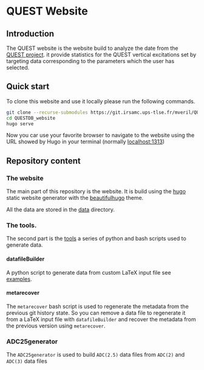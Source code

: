 # QUEST Website

## Introduction

The QUEST website is the website build to analyze the date from the [QUEST project](https://doi.org/10.1021/acs.jpclett.0c00014). it provide statistics for the QUEST vertical excitations set by targeting data corresponding to the parameters which the user has selected.

## Quick start

To clone this website and use it locally please run the following commands.

```bash
git clone --recurse-submodules https://git.irsamc.ups-tlse.fr/mveril/QUESTDB_website
cd QUESTDB_website
hugo serve
```

Now you car use your favorite browser to navigate to the website using the URL showed by Hugo in your terminal (normally <localhost:1313>)

## Repository content

### The website

The main part of this repository is the website. It is build using the [hugo](https://gohugo.io/) static website generator with the [beautifulhugo](https://themes.gohugo.io/beautifulhugo/) theme.

All the data are stored in the [data](static/data) directory.

### The tools.

The second part is the  [tools](tools/) a series of python and bash scripts used to generate data.

#### datafileBuilder

A python script to generate data from custom LaTeX input file see  [examples](docs/examples).

#### metarecover

The `metarecover` bash script is used to regenerate the metadata from the previous git history state.
So you can remove a data file to regenerate it from a LaTeX input file with `datafileBuilder` and recover the metadata from the previous version using `metarecover`.

### ADC25generator

The `ADC25generator` is used to build  `ADC(2.5)` data files from  `ADC(2)` and `ADC(3)` data files

